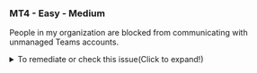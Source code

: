 ### MT4 - Easy - Medium

People in my organization are blocked from communicating with unmanaged Teams accounts.

<details>
  <summary>To remediate or check this issue(Click to expand!)</summary>

- Configure settings in Microsoft Teams
- **Teams Admin Center** → **Users** → **External access** → Under _"People in my organization can communicate with unmanagede Teams accounts"_, set to **Off**:


</details>
